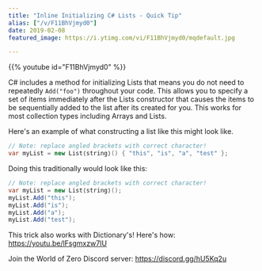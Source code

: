 ```yaml
---
title: "Inline Initializing C# Lists - Quick Tip"
alias: ["/v/F11BhVjmyd0"]
date: 2019-02-08
featured_image: https://i.ytimg.com/vi/F11BhVjmyd0/mqdefault.jpg

---
```


{{% youtube id="F11BhVjmyd0" %}}

C# includes a method for initializing Lists that means you do not need to repeatedly `Add("foo")` throughout your code. This allows you to specify a set of items immediately after the Lists constructor that causes the items to be sequentially added to the list after its created for you. This works for most collection types including Arrays and Lists.

Here's an example of what constructing a list like this might look like.

```csharp
// Note: replace angled brackets with correct character!
var myList = new List⟨string⟩() { "this", "is", "a", "test" };
```

Doing this traditionally would look like this:

```csharp
// Note: replace angled brackets with correct character!
var myList = new List⟨string⟩();
myList.Add("this");
myList.Add("is");
myList.Add("a");
myList.Add("test");
```

This trick also works with Dictionary's! Here's how: https://youtu.be/lFsgmxzw7IU

Join the World of Zero Discord server: https://discord.gg/hU5Kq2u